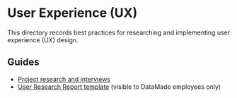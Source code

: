 # User Experience (UX)

This directory records best practices for researching and implementing user experience (UX) design.

## Guides

- [Project research and interviews](/ux/project-research-and-interviews.md)
- [User Research Report template](https://docs.google.com/document/d/1NX83QAKjkJHE-J2q2CjCORpfGqhPk-XgO2HDW6iScGo/edit) (visible to DataMade employees only)
